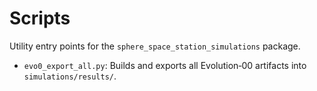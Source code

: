# Scripts

Utility entry points for the `sphere_space_station_simulations` package.

- `evo0_export_all.py`: Builds and exports all Evolution‑00 artifacts into `simulations/results/`.
